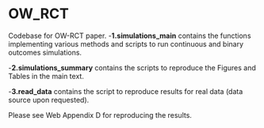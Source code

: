 # OW_RCT
 Codebase for OW-RCT paper.
-**1.simulations_main** contains the functions implementing various methods and scripts to run continuous and binary outcomes simulations.

-**2.simulations_summary** contains the scripts to reproduce the Figures and Tables in the main text.

-**3.read_data** contains the script to reproduce results for real data (data source upon requested).
 
 Please see Web Appendix D for reproducing the results.
